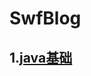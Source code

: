 # SwfBlog

## 1.[java基础](https://github.com/javaswf/SwfBlog/blob/master/java%E5%9F%BA%E7%A1%80/%E7%AC%AC%E4%B8%80%E7%AB%A0.md)


